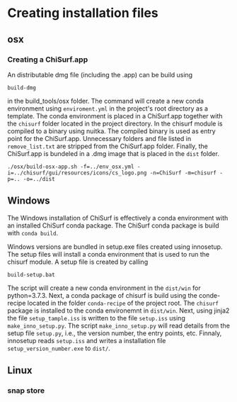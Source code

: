 # Creating installation files 

## osx

### Creating a ChiSurf.app

An distributable dmg file (including the .app) can be build using 

```
build-dmg
```

in the build_tools/osx folder. The command will create a new conda
environment using `enviroment.yml`  in the project's root directory as a
template. The conda environment is placed in a ChiSurf.app together with the
`chisurf` folder located in the project directory. In the chisurf module is
compiled to a binary using nuitka. The compiled binary is used as entry point
for the ChiSurf.app. Unnecessary folders and file listed in `remove_list.txt` 
are stripped from the ChiSurf.app folder. Finally, the ChiSurf.app is bundeled 
in a .dmg image that is placed in the ``dist`` folder. 

```
./osx/build-osx-app.sh -f=../env_osx.yml -i=../chisurf/gui/resources/icons/cs_logo.png -n=ChiSurf -m=chisurf -p=.. -o=../dist
```

## Windows

The Windows installation of ChiSurf is effectively a conda environment with
an installed ChiSurf conda package. The ChiSurf conda package is build with
``conda build``.

Windows versions are bundled in setup.exe files created using innosetup. The
setup files will install a conda environment that is used to run the chisurf
module. A setup file is created by calling

```
build-setup.bat
```

The script will create a new conda environment in the `dist/win` for 
python=3.7.3. Next, a conda package of chisurf is build using the conde-recipe
located in the folder `conda-recipe` of the project root. The `chisurf` package
is installed to the conda environemnt in `dist/win`. Next, using jinja2 the 
file `setup_tample.iss` is written to the file `setup.iss` using
`make_inno_setup.py`. The script `make_inno_setup.py` will read details from 
the setup file `setup.py`, i.e., the version number, the entry points, etc. 
Finnaly, innosetup reads `setup.iss` and writes a installation file
`setup_version_number.exe` to `dist/`.

## Linux

### snap store
